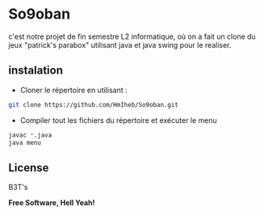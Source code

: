 # So9oban

c'est notre projet de fin semestre L2 informatique, où on a fait un clone du jeux "patrick's parabox" utilisant java et java swing pour le realiser.

## instalation 
- Cloner le répertoire  en utilisant :
```sh 
git clone https://github.com/HmIheb/So9oban.git
```
- Compiler tout les fichiers du répertoire et exécuter le menu 
```sh 
javac *.java
java menu
```
## License

B3T's

**Free Software, Hell Yeah!**


